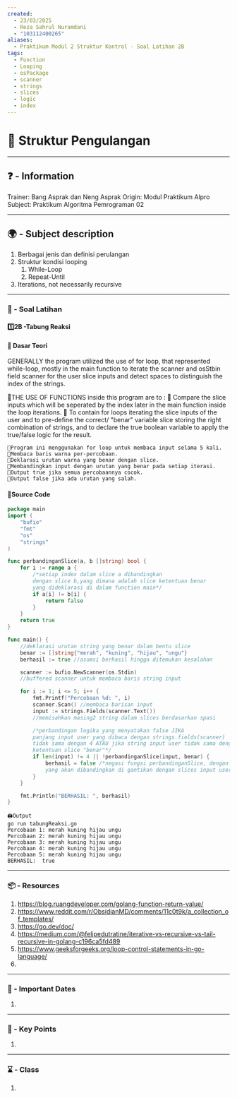 ```yaml
---
created:
  - 23/03/2025
  - Reza Sahrul Nuramdani
  - "103112400265"
aliases:
  - Praktikum Modul 2 Struktur Kontrol - Soal Latihan 2B
tags:
  - Function
  - Looping
  - osPackage
  - scanner
  - strings
  - slices
  - logic
  - index
---
```

# 📃 Struktur Pengulangan 
---
## ❓ - Information
Trainer: Bang Asprak dan Neng Asprak
Origin: Modul Praktikum Alpro
Subject: Praktikum Algoritma Pemrograman 02  

---
## 🌍 - Subject description
1. Berbagai jenis dan definisi perulangan
2. Struktur kondisi looping
	1. While-Loop
	2. Repeat-Until
3. Iterations, not necessarily recursive

--- 
### 🎯 - Soal Latihan
#### 1️⃣2B -Tabung Reaksi

#### 📝 Dasar Teori
GENERALLY the program utilized the use of for loop, that represented while-loop,
mostly in the main function to iterate the scanner and osStbin field scanner for the user slice inputs
and detect spaces to distinguish the index of the strings.

🧠THE USE OF FUNCTIONS inside this program are to : 
	🔵 Compare the slice inputs which will be seperated by the index
       later in the main function inside the loop iterations.
    🔵 To contain for loops iterating the slice inputs of the user and to pre-define the correct/ "benar" variable slice storing the right combination of strings, and to declare the true boolean variable to apply the true/false logic for the result.

	🔹Program ini menggunakan for loop untuk membaca input selama 5 kali.
	🔹Membaca baris warna per-percobaan.
	🔹Deklarasi urutan warna yang benar dengan slice.
	🔹Membandingkan input dengan urutan yang benar pada setiap iterasi.
	🔷Output true jika semua percobaannya cocok.
	🔷Output false jika ada urutan yang salah.

#### 📝Source Code
```go
package main
import (
    "bufio"
    "fmt"
    "os"
    "strings"
)

func perbandinganSlice(a, b []string) bool {
    for i := range a {
        /*setiap index dalam slice a dibandingkan
        dengan slice b,yang dimana adalah slice ketentuan benar
        yang dideklarasi di dalam function main*/
        if a[i] != b[i] {
            return false
        }
    }
    return true
}

func main() {
    //deklarasi urutan string yang benar dalam bentu slice
    benar := []string{"merah", "kuning", "hijau", "ungu"}
    berhasil := true //asumsi berhasil hingga ditemukan kesalahan

    scanner := bufio.NewScanner(os.Stdin)
    //buffered scanner untuk membaca baris string input

    for i := 1; i <= 5; i++ {
        fmt.Printf("Percobaan %d: ", i)
        scanner.Scan() //membaca barisan input
        input := strings.Fields(scanner.Text())
        //memisahkan masing2 string dalam slices berdasarkan spasi

        /*perbandingan logika yang menyatakan false JIKA
        panjang input user yang dibaca dengan strings.fields(scanner)
        tidak sama dengan 4 ATAU jika string input user tidak sama dengan
        ketentuan slice "benar"*/
        if len(input) != 4 || !perbandinganSlice(input, benar) {
            berhasil = false /*negasi fungsi perbandinganSlice, dengan parameter a, dan b
            yang akan dibandingkan di gantikan dengan slices input user, dan definisi slice "benar"*/
        }
    }

    fmt.Println("BERHASIL: ", berhasil)
}
```

	🖨️Output 
	go run tabungReaksi.go
	Percobaan 1: merah kuning hijau ungu
	Percobaan 2: merah kuning hijau ungu
	Percobaan 3: merah kuning hijau ungu
	Percobaan 4: merah kuning hijau ungu
	Percobaan 5: merah kuning hijau ungu
	BERHASIL:  true

--- 
### 📦 - Resources
1. https://blog.ruangdeveloper.com/golang-function-return-value/ 
2. https://www.reddit.com/r/ObsidianMD/comments/11c0t9k/a_collection_of_templates/
3. https://go.dev/doc/
4. https://medium.com/@felipedutratine/iterative-vs-recursive-vs-tail-recursive-in-golang-c196ca5fd489
5. https://www.geeksforgeeks.org/loop-control-statements-in-go-language/
6. 

---
### 📅 - Important Dates
1. 

---
### 🔑 - Key Points
1. 

---
### ⌛ - Class
1.  